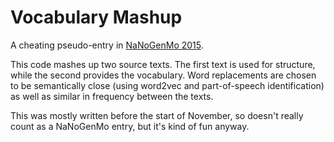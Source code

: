 # Vocabulary Mashup

A cheating pseudo-entry in [NaNoGenMo 2015](https://github.com/dariusk/NaNoGenMo-2015/).

This code mashes up two source texts. The first text is used for structure,
while the second provides the vocabulary. Word replacements are chosen to be
semantically close (using word2vec and part-of-speech identification) as well
as similar in frequency between the texts.

This was mostly written before the start of November, so doesn't really count
as a NaNoGenMo entry, but it's kind of fun anyway.
